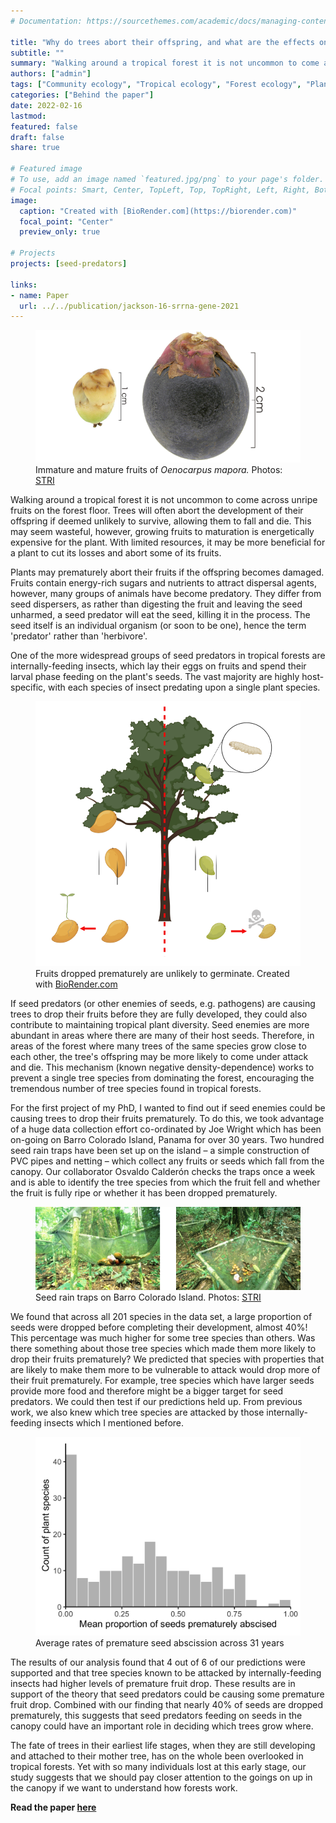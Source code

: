 ```yaml
---
# Documentation: https://sourcethemes.com/academic/docs/managing-content/

title: "Why do trees abort their offspring, and what are the effects on biodiversity?"
subtitle: ""
summary: "Walking around a tropical forest it is not uncommon to come across unripened fruits on the floor. Trees will often abort the development of their offspring if deemed unlikely to reach adulthood as a plant, allowing them to fall and die."
authors: ["admin"]
tags: ["Community ecology", "Tropical ecology", "Forest ecology", "Plant-insect interactions"]
categories: ["Behind the paper"]
date: 2022-02-16
lastmod:
featured: false
draft: false
share: true

# Featured image
# To use, add an image named `featured.jpg/png` to your page's folder.
# Focal points: Smart, Center, TopLeft, Top, TopRight, Left, Right, BottomLeft, Bottom, BottomRight.
image:
  caption: "Created with [BioRender.com](https://biorender.com)"
  focal_point: "Center"
  preview_only: true

# Projects
projects: [seed-predators]

links:
- name: Paper
  url: ../../publication/jackson-16-srrna-gene-2021
---
```


<figure>
  <img src="Oenocarpus-mapora.png">
  <figcaption>Immature and mature fruits of <i>Oenocarpus mapora.</i> Photos: <a href= https://biogeodb.stri.si.edu/bioinformatics/dfm/metas/view/9429>STRI</a></figcaption>
</figure>

Walking around a tropical forest it is not uncommon to come across unripe fruits on the forest floor. Trees will often abort the development of their offspring if deemed unlikely to survive, allowing them to fall and die. This may seem wasteful, however, growing fruits to maturation is energetically expensive for the plant. With limited resources, it may be more beneficial for a plant to cut its losses and abort some of its fruits.

Plants may prematurely abort their fruits if the offspring becomes damaged. Fruits contain energy-rich sugars and nutrients to attract dispersal agents, however, many groups of animals have become predatory. They differ from seed dispersers, as rather than digesting the fruit and leaving the seed unharmed, a seed predator will eat the seed, killing it in the process. The seed itself is an individual organism (or soon to be one), hence the term 'predator' rather than 'herbivore'.

One of the more widespread groups of seed predators in tropical forests are internally-feeding insects, which lay their eggs on fruits and spend their larval phase feeding on the plant's seeds. The vast majority are highly host-specific, with each species of insect predating upon a single plant species.

<figure>
  <img src="featured.png" width = "600">
  <figcaption>Fruits dropped prematurely are unlikely to germinate. Created with <a href= https://biorender.com>BioRender.com</a></figcaption>
</figure>

If seed predators (or other enemies of seeds, e.g. pathogens) are causing trees to drop their fruits before they are fully developed, they could also contribute to maintaining tropical plant diversity. Seed enemies are more abundant in areas where there are many of their host seeds. Therefore, in areas of the forest where many trees of the same species grow close to each other, the tree's offspring may be more likely to come under attack and die. This mechanism (known negative density-dependence) works to prevent a single tree species from dominating the forest, encouraging the tremendous number of tree species found in tropical forests. 

For the first project of my PhD, I wanted to find out if seed enemies could be causing trees to drop their fruits prematurely. To do this, we took advantage of a huge data collection effort co-ordinated by Joe Wright which has been on-going on Barro Colorado Island, Panama for over 30 years. Two hundred seed rain traps have been set up on the island – a simple construction of PVC pipes and netting – which collect any fruits or seeds which fall from the canopy. Our collaborator Osvaldo Calderón checks the traps once a week and is able to identify the tree species from which the fruit fell and whether the fruit is fully ripe or whether it has been dropped prematurely.

<figure>
  <img src="traps.png" width = "800">
  <figcaption>Seed rain traps on Barro Colorado Island. </i> Photos: <a href= https://biogeodb.stri.si.edu/bioinformatics/dfm/metas/view/5982>STRI</a></figcaption>
</figure>

We found that across all 201 species in the data set, a large proportion of seeds were dropped before completing their development, almost 40%! This percentage was much higher for some tree species than others. Was there something about those tree species which made them more likely to drop their fruits prematurely? We predicted that species with properties that are likely to make them more to be vulnerable to attack would drop more of their fruit prematurely. For example, tree species which have larger seeds provide more food and therefore might be a bigger target for seed predators. We could then test if our predictions held up. From previous work, we also knew which tree species are attacked by those internally-feeding insects which I mentioned before.

<figure>
  <img src="histogram.png" width = "600">
  <figcaption>Average rates of premature seed abscission across 31 years</figcaption>
</figure>

The results of our analysis found that 4 out of 6 of our predictions were supported and that tree species known to be attacked by internally-feeding insects had higher levels of premature fruit drop. These results are in support of the theory that seed predators could be causing some premature fruit drop. Combined with our finding that nearly 40% of seeds are dropped prematurely, this suggests that seed predators feeding on seeds in the canopy could have an important role in deciding which trees grow where.

The fate of trees in their earliest life stages, when they are still developing and attached to their mother tree, has on the whole been overlooked in tropical forests. Yet with so many individuals lost at this early stage, our study suggests that we should pay closer attention to the goings on up in the canopy if we want to understand how forests work.

__Read the paper [here](https://doi.org/10.1111/1365-2745.13867)__
